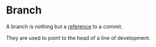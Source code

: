 # Branch

A branch is nothing but a [reference](ref.md) to a commit.

They are used to point to the head of a line of development.